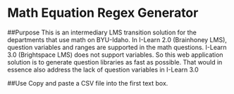 # Math Equation Regex Generator

##Purpose
This is an intermediary LMS transition solution for the departments that use math on BYU-Idaho.  In I-Learn 2.0 (Brainhoney LMS), question variables and ranges are supported in the math questions.  I-Learn 3.0 (Brightspace LMS) does not support variables.  So this web application solution is to generate question libraries as fast as possible.  That would in essence also address the lack of question variables in I-Learn 3.0

##Use
Copy and paste a CSV file into the first text box.